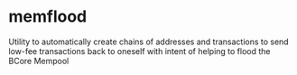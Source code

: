 # memflood
Utility to automatically create chains of addresses and transactions to send low-fee transactions back to oneself with intent of helping to flood the BCore Mempool

